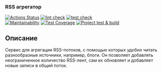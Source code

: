 ### RSS агрегатор

[![Actions Status](https://github.com/ArtMan-8/frontend-project-lvl3/workflows/hexlet-check/badge.svg)](https://github.com/ArtMan-8/frontend-project-lvl3/actions) [![lint check](https://github.com/ArtMan-8/frontend-project-lvl3/actions/workflows/lint-check.yml/badge.svg)](https://github.com/ArtMan-8/frontend-project-lvl3/actions/workflows/lint-check.yml) [![test check](https://github.com/ArtMan-8/frontend-project-lvl3/actions/workflows/test-check.yml/badge.svg)](https://github.com/ArtMan-8/frontend-project-lvl3/actions/workflows/test-check.yml)<br />
[![Maintainability](https://api.codeclimate.com/v1/badges/c2a2d91a7c26b5fe09d3/maintainability)](https://codeclimate.com/github/ArtMan-8/frontend-project-lvl3/maintainability) [![Test Coverage](https://api.codeclimate.com/v1/badges/c2a2d91a7c26b5fe09d3/test_coverage)](https://codeclimate.com/github/ArtMan-8/frontend-project-lvl3/test_coverage) [![Project test & build](https://github.com/ArtMan-8/frontend-project-lvl3/actions/workflows/build.yml/badge.svg)](https://github.com/ArtMan-8/frontend-project-lvl3/actions/workflows/build.yml)

## Описание

Сервис для агрегации RSS-потоков, с помощью которых удобно читать разнообразные источники, например, блоги. Он позволяет добавлять неограниченное количество RSS-лент, сам их обновляет и добавляет новые записи в общий поток.
